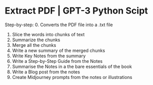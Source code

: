# Extract PDF | GPT-3 Python Scipt

Step-by-step:
0. Converts the PDF file into a .txt file
1. Slice the words into chunks of text
2. Summarize the chunks
3. Merge all the chunks
4. Write a new summary of the merged chunks
5. Write Key Notes from the summary
6. Write a Step-by-Step Guide from the Notes
7. Summarise the Notes in a the bare essentials of the book
8. Write a Blog post from the notes
9. Create Midjourney prompts from the notes or illustrations
